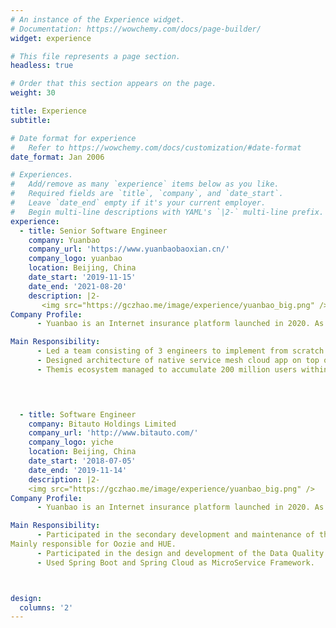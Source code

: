 ```yaml
---
# An instance of the Experience widget.
# Documentation: https://wowchemy.com/docs/page-builder/
widget: experience

# This file represents a page section.
headless: true

# Order that this section appears on the page.
weight: 30

title: Experience
subtitle:

# Date format for experience
#   Refer to https://wowchemy.com/docs/customization/#date-format
date_format: Jan 2006

# Experiences.
#   Add/remove as many `experience` items below as you like.
#   Required fields are `title`, `company`, and `date_start`.
#   Leave `date_end` empty if it's your current employer.
#   Begin multi-line descriptions with YAML's `|2-` multi-line prefix.
experience:
  - title: Senior Software Engineer
    company: Yuanbao
    company_url: 'https://www.yuanbaobaoxian.cn/'
    company_logo: yuanbao
    location: Beijing, China
    date_start: '2019-11-15'
    date_end: '2021-08-20'
    description: |2-
       <img src="https://gczhao.me/image/experience/yuanbao_big.png" />
Company Profile:
      - Yuanbao is an Internet insurance platform launched in 2020. As of May 2021, Yuanbao has accumulated millions of paying users and its business covers more than 90% of China. At the same time, it has completed the C round of financing of nearly RMB 1 billion.

Main Responsibility:
      - Led a team consisting of 3 engineers to implement from scratch and successfully launch the firm’s first Customer Service System – CSS, which provides customers with product consultation and complaint handling services through the hotline, WeChat and AI assistants. 
      - Designed architecture of native service mesh cloud app on top of Golang backend services, using MySQL and Redis as high-performance database, Prow, Bazel as CI/CD, Hive, ClickHouse as data statistics and AWS by K8s + Istio as deployment environment.
      - Themis ecosystem managed to accumulate 200 million users within 10 days of its release to the public, with delivery rate above 97%, daily peak value over 5000k and online connections averaged 10k-15k QPS.

 


  - title: Software Engineer
    company: Bitauto Holdings Limited
    company_url: 'http://www.bitauto.com/'
    company_logo: yiche
    location: Beijing, China
    date_start: '2018-07-05'
    date_end: '2019-11-14'
    description: |2-
    <img src="https://gczhao.me/image/experience/yuanbao_big.png" />
Company Profile:
      - Yuanbao is an Internet insurance platform launched in 2020. As of May 2021, Yuanbao has accumulated millions of paying users and its business covers more than 90% of China. At the same time, it has completed the C round of financing of nearly RMB 1 billion.

Main Responsibility:
      - Participated in the secondary development and maintenance of the big data platform based on CDH.
Mainly responsible for Oozie and HUE.
      - Participated in the design and development of the Data Quality System, which monitors the data changes of the tables in the data warehouse and data mart. The data quality system regularly collects and calculates data according to the user's collection items, rule items, and alarm rules. After comparing with historical data or dimension table data, the abnormal data information that triggers the alarm rule will notify users through SMS, email, App, and other channels.
      - Used Spring Boot and Spring Cloud as MicroService Framework.



design:
  columns: '2'
---
```

